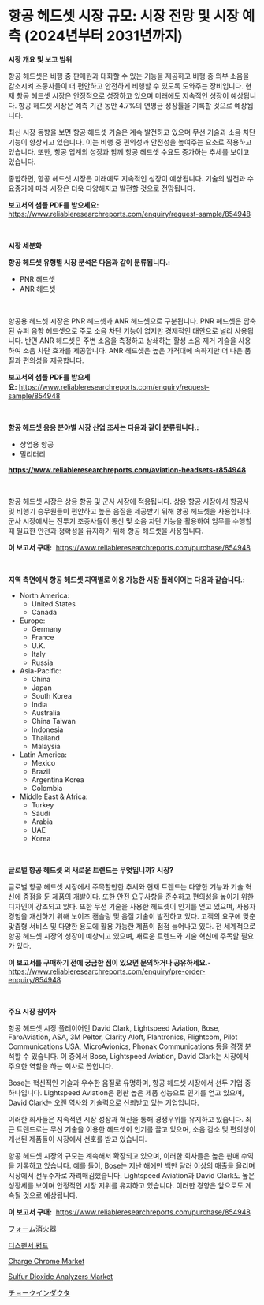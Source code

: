 <p><h1>항공 헤드셋 시장 규모: 시장 전망 및 시장 예측 (2024년부터 2031년까지)</h1></p><p><strong>시장 개요 및 보고 범위</strong></p>
<p><p>항공 헤드셋은 비행 중 판매원과 대화할 수 있는 기능을 제공하고 비행 중 외부 소음을 감소시켜 조종사들이 더 편안하고 안전하게 비행할 수 있도록 도와주는 장비입니다. 현재 항공 헤드셋 시장은 안정적으로 성장하고 있으며 미래에도 지속적인 성장이 예상됩니다. 항공 헤드셋 시장은 예측 기간 동안 4.7%의 연평균 성장률을 기록할 것으로 예상됩니다.</p><p>최신 시장 동향을 보면 항공 헤드셋 기술은 계속 발전하고 있으며 무선 기술과 소음 차단 기능이 향상되고 있습니다. 이는 비행 중 편의성과 안전성을 높여주는 요소로 작용하고 있습니다. 또한, 항공 업계의 성장과 함께 항공 헤드셋 수요도 증가하는 추세를 보이고 있습니다.</p><p>종합하면, 항공 헤드셋 시장은 미래에도 지속적인 성장이 예상됩니다. 기술의 발전과 수요증가에 따라 시장은 더욱 다양해지고 발전할 것으로 전망됩니다.</p></p>
<p><strong>보고서의 샘플 PDF를 받으세요:</strong> <a href="https://www.reliableresearchreports.com/enquiry/request-sample/854948">https://www.reliableresearchreports.com/enquiry/request-sample/854948</a></p>
<p>&nbsp;</p>
<p><strong>시장 세분화</strong></p>
<p><strong>항공 헤드셋 유형별 시장 분석은 다음과 같이 분류됩니다.:</strong></p>
<p><ul><li>PNR 헤드셋</li><li>ANR 헤드셋</li></ul></p>
<p>&nbsp;</p>
<p><p>항공용 헤드셋 시장은 PNR 헤드셋과 ANR 헤드셋으로 구분됩니다. PNR 헤드셋은 압축된 슈퍼 음향 헤드셋으로 주로 소음 차단 기능이 없지만 경제적인 대안으로 널리 사용됩니다. 반면 ANR 헤드셋은 주변 소음을 측정하고 상쇄하는 활성 소음 제거 기술을 사용하여 소음 차단 효과를 제공합니다. ANR 헤드셋은 높은 가격대에 속하지만 더 나은 품질과 편의성을 제공합니다.</p></p>
<p><strong>보고서의 샘플 PDF를 받으세요:</strong>&nbsp;<a href="https://www.reliableresearchreports.com/enquiry/request-sample/854948">https://www.reliableresearchreports.com/enquiry/request-sample/854948</a></p>
<p>&nbsp;</p>
<p><strong> 항공 헤드셋 응용 분야별 시장 산업 조사는 다음과 같이 분류됩니다.:</strong></p>
<p><ul><li>상업용 항공</li><li>밀리터리</li></ul></p>
<p><strong><a href="https://www.reliableresearchreports.com/aviation-headsets-r854948">https://www.reliableresearchreports.com/aviation-headsets-r854948</a></strong></p>
<p>&nbsp;</p>
<p><p>항공 헤드셋 시장은 상용 항공 및 군사 시장에 적용됩니다. 상용 항공 시장에서 항공사 및 비행기 승무원들이 편안하고 높은 음질을 제공받기 위해 항공 헤드셋을 사용합니다. 군사 시장에서는 전투기 조종사들이 통신 및 소음 차단 기능을 활용하여 임무를 수행할 때 필요한 안전과 정확성을 유지하기 위해 항공 헤드셋을 사용합니다.</p></p>
<p><strong>이 보고서 구매:</strong>&nbsp; <a href="https://www.reliableresearchreports.com/purchase/854948">https://www.reliableresearchreports.com/purchase/854948</a></p>
<p>&nbsp;</p>
<p><strong>지역 측면에서 항공 헤드셋 지역별로 이용 가능한 시장 플레이어는 다음과 같습니다.:</strong></p>
<p><ul>
    <li>
        North America:
        <ul>
            <li>United States</li>
            <li>Canada</li>
        </ul>
    </li>
    <li>
        Europe:
        <ul>
            <li>Germany</li>
            <li>France</li>
            <li>U.K.</li>
            <li>Italy</li>
            <li>Russia</li>
        </ul>
    </li>
    <li>
        Asia-Pacific:
        <ul>
            <li>China</li>
            <li>Japan</li>
            <li>South Korea</li>
            <li>India</li>
            <li>Australia</li>
            <li>China Taiwan</li>
            <li>Indonesia</li>
            <li>Thailand</li>
            <li>Malaysia</li>
        </ul>
    </li>
    <li>
        Latin America:
        <ul>
            <li>Mexico</li>
            <li>Brazil</li>
            <li>Argentina Korea</li>
            <li>Colombia</li>
        </ul>
    </li>
    <li>
        Middle East & Africa:
        <ul>
            <li>Turkey</li>
            <li>Saudi</li>
            <li>Arabia</li>
            <li>UAE</li>
            <li>Korea</li>
        </ul>
    </li>
    </ul></p>
<p>&nbsp;</p>
<p><strong>글로벌 항공 헤드셋 의 새로운 트렌드는 무엇입니까? 시장?</strong></p>
<p><p>글로벌 항공 헤드셋 시장에서 주목할만한 추세와 현재 트렌드는 다양한 기능과 기술 혁신에 중점을 둔 제품의 개발이다. 또한 안전 요구사항을 준수하고 편의성을 높이기 위한 디자인이 강조되고 있다. 또한 무선 기술을 사용한 헤드셋이 인기를 얻고 있으며, 사용자 경험을 개선하기 위해 노이즈 캔슬링 및 음질 기술이 발전하고 있다. 고객의 요구에 맞춘 맞춤형 서비스 및 다양한 용도에 활용 가능한 제품이 점점 늘어나고 있다. 전 세계적으로 항공 헤드셋 시장의 성장이 예상되고 있으며, 새로운 트렌드와 기술 혁신에 주목할 필요가 있다.</p></p>
<p><strong>이 보고서를 구매하기 전에 궁금한 점이 있으면 문의하거나 공유하세요.</strong>- <a href="https://www.reliableresearchreports.com/enquiry/pre-order-enquiry/854948">https://www.reliableresearchreports.com/enquiry/pre-order-enquiry/854948</a></p>
<p>&nbsp;</p>
<p><strong>주요 시장 참여자</strong></p>
<p><p>항공 헤드셋 시장 플레이어인 David Clark, Lightspeed Aviation, Bose, FaroAviation, ASA, 3M Peltor, Clarity Aloft, Plantronics, Flightcom, Pilot Communications USA, MicroAvionics, Phonak Communications 등을 경쟁 분석할 수 있습니다. 이 중에서 Bose, Lightspeed Aviation, David Clark는 시장에서 주요한 역할을 하는 회사로 꼽힙니다.</p><p>Bose는 혁신적인 기술과 우수한 음질로 유명하며, 항공 헤드셋 시장에서 선두 기업 중 하나입니다. Lightspeed Aviation은 평판 높은 제품 성능으로 인기를 얻고 있으며, David Clark는 오랜 역사와 기술력으로 신뢰받고 있는 기업입니다.</p><p>이러한 회사들은 지속적인 시장 성장과 혁신을 통해 경쟁우위를 유지하고 있습니다. 최근 트렌드로는 무선 기술을 이용한 헤드셋이 인기를 끌고 있으며, 소음 감소 및 편의성이 개선된 제품들이 시장에서 선호를 받고 있습니다.</p><p>항공 헤드셋 시장의 규모는 계속해서 확장되고 있으며, 이러한 회사들은 높은 판매 수익을 기록하고 있습니다. 예를 들어, Bose는 지난 해에만 백만 달러 이상의 매출을 올리며 시장에서 선두주자로 자리매김했습니다. Lightspeed Aviation과 David Clark도 높은 성장세를 보이며 안정적인 시장 지위를 유지하고 있습니다. 이러한 경향은 앞으로도 계속될 것으로 예상됩니다.</p></p>
<p><strong>이 보고서 구매:</strong>&nbsp;&nbsp;<a href="https://www.reliableresearchreports.com/purchase/854948">https://www.reliableresearchreports.com/purchase/854948</a></p>
<p><p><a href="https://medium.com/@alicequigley2023/%E6%B3%A1%E6%B6%88%E7%81%AB%E5%99%A8%E5%B8%82%E5%A0%B4%E3%83%AC%E3%83%9D%E3%83%BC%E3%83%88%E3%81%8C-%E3%81%93%E3%81%AE%E5%B8%82%E5%A0%B4%E3%81%AE%E6%9C%80%E6%96%B0%E3%83%88%E3%83%AC%E3%83%B3%E3%83%89%E3%82%84%E6%88%90%E9%95%B7%E6%A9%9F%E4%BC%9A%E3%82%92%E6%98%8E%E3%82%89%E3%81%8B%E3%81%AB%E3%81%97%E3%81%A6%E3%81%84%E3%81%BE%E3%81%99-73578c6f3cc9">フォーム消火器</a></p><p><a href="https://github.com/lzrvbyqzftro57/Market-Research-Report-List-1/blob/main/801898716547.md">디스펜서 펌프</a></p><p><a href="https://www.linkedin.com/pulse/insights-charge-chrome-market-size-analysing-share-trends-growth-gsvxe?trackingId=Wn6fyXq4D3EOQo%2FqWpqqCQ%3D%3D">Charge Chrome Market</a></p><p><a href="https://www.linkedin.com/pulse/sulfur-dioxide-analyzers-market-share-amp-new-trends-analysis-5ya2e?trackingId=El1SbDi%2F6x37D2KhcyBmMg%3D%3D">Sulfur Dioxide Analyzers Market</a></p><p><a href="https://github.com/roulaayoub-saad/Market-Research-Report-List-1/blob/main/952934417853.md">チョークインダクタ</a></p></p>